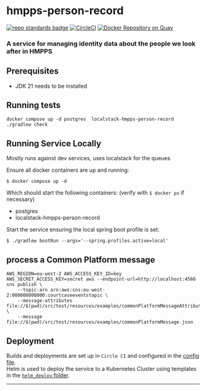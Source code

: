 # hmpps-person-record
[![repo standards badge](https://img.shields.io/badge/dynamic/json?color=blue&style=flat&logo=github&label=MoJ%20Compliant&query=%24.message&url=https%3A%2F%2Foperations-engineering-reports.cloud-platform.service.justice.gov.uk%2Fapi%2Fv1%2Fcompliant_public_repositories%2Fhmpps-person-record)](https://operations-engineering-reports.cloud-platform.service.justice.gov.uk/public-report/hmpps-person-record "Link to report")
[![CircleCI](https://circleci.com/gh/ministryofjustice/hmpps-person-record/tree/main.svg?style=svg)](https://circleci.com/gh/ministryofjustice/hmpps-person-record)
[![Docker Repository on Quay](https://quay.io/repository/hmpps/hmpps-person-record/status "Docker Repository on Quay")](https://quay.io/repository/hmpps/hmpps-person-record)

### A service for managing identity data about the people we look after in HMPPS

## Prerequisites
- JDK 21 needs to be installed

## Running tests
```
docker compose up -d postgres  localstack-hmpps-person-record
./gradlew check
```


## Running Service Locally

Mostly runs against dev services, uses localstack for the queues

Ensure all docker containers are up and running:

`$ docker compose up -d`

Which should start the following containers: (verify with `$ docker ps` if necessary)
- postgres
- localstack-hmpps-person-record

Start the service ensuring the local spring boot profile is set:

`$ ./gradlew bootRun --args='--spring.profiles.active=local'`


## process a Common Platform message

```shell
AWS_REGION=eu-west-2 AWS_ACCESS_KEY_ID=key AWS_SECRET_ACCESS_KEY=secret aws --endpoint-url=http://localhost:4566 sns publish \
    --topic-arn arn:aws:sns:eu-west-2:000000000000:courtcaseeventstopic \
    --message-attributes file://$(pwd)/src/test/resources/examples/commonPlatformMessageAttributes.json \
    --message file://$(pwd)/src/test/resources/examples/commonPlatformMessage.json
```

## Deployment

Builds and deployments are set up in `Circle CI` and configured in the [config file](./.circleci/config.yml).  
Helm is used to deploy the service to a Kubernetes Cluster using templates in the [`helm_deploy` folder](./helm_deploy).

---

